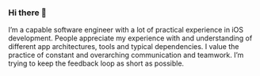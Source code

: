 ### Hi there 👋

I’m a capable software engineer with a lot of practical experience in iOS development. People appreciate my experience with and understanding of different app architectures, tools and typical dependencies. I value the practice of constant and overarching communication and teamwork. I’m trying to keep the feedback loop as short as possible.



<!--
**arietis/arietis** is a ✨ _special_ ✨ repository because its `README.md` (this file) appears on your GitHub profile.

Here are some ideas to get you started:

- 🔭 I’m currently working on ...
- 🌱 I’m currently learning ...
- 👯 I’m looking to collaborate on ...
- 🤔 I’m looking for help with ...
- 💬 Ask me about ...
- 📫 How to reach me: ...
- 😄 Pronouns: ...
- ⚡ Fun fact: ...
-->

